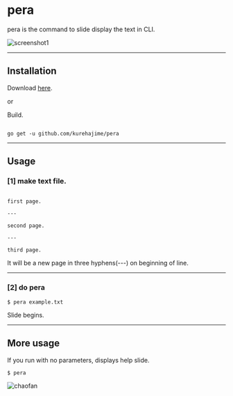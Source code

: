 # pera
pera is the command to slide display the text in CLI.

![screenshot1](https://cloud.githubusercontent.com/assets/4569916/16450500/3ed1e1be-3e38-11e6-860a-084bf6d82b0f.gif)

---

## Installation

Download [here](https://github.com/kurehajime/pera/releases).

or 

Build.

```

go get -u github.com/kurehajime/pera

```

---

## Usage

### [1] make text file.

```

first page.

---

second page.

---

third page.

```

 It will be a new page in three hyphens(---) on beginning of line.

---

### [2] do pera 

```
$ pera example.txt
```

Slide begins.

---

## More usage

If you run with no parameters, displays help slide.

```
$ pera
```

![chaofan](https://cloud.githubusercontent.com/assets/4569916/16450501/3edc6b02-3e38-11e6-93c7-9cbd2a6c40f2.gif)
